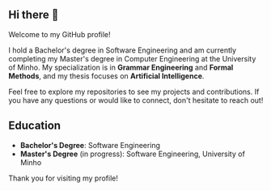 ## Hi there 👋
Welcome to my GitHub profile!

I hold a Bachelor's degree in Software Engineering and am currently completing my Master's degree in Computer Engineering at the University of Minho. My specialization is in **Grammar Engineering** and **Formal Methods**, and my thesis focuses on **Artificial Intelligence**.

Feel free to explore my repositories to see my projects and contributions. If you have any questions or would like to connect, don't hesitate to reach out!

## Education

- **Bachelor's Degree**: Software Engineering
- **Master's Degree** (in progress): Software Engineering, University of Minho

Thank you for visiting my profile!

